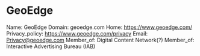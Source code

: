 
# GeoEdge

Name: GeoEdge
Domain: geoedge.com
Home: https://www.geoedge.com/
Privacy_policy: https://www.geoedge.com/privacy
Email: Privacy@geoedge.com
Member_of: Digital Content Network(?)
Member_of: Interactive Advertising Bureau (IAB)

